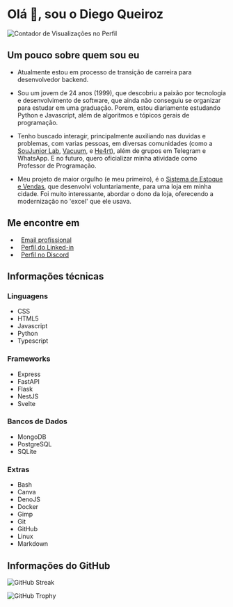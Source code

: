 # Olá 👋, sou o Diego Queiroz

![Contador de Visualizações no Perfil](https://komarev.com/ghpvc/?username=diegiwg&label=Visualizações%20em%20Perfil&color=0e75b6&style=flat)

## Um pouco sobre quem sou eu

- <i class="fa fa-book" aria-hidden="true"></i> Atualmente estou em processo de transição de carreira para desenvolvedor backend.

- <i class="fa fa-user-o" aria-hidden="true"></i> Sou um jovem de 24 anos (1999), que descobriu a paixão por tecnologia e desenvolvimento de software, que ainda não conseguiu se organizar para estudar em uma graduação. Porem, estou diariamente estudando Python e Javascript, além de algoritmos e tópicos gerais de programação.

- <i class="fa fa-users" aria-hidden="true"></i> Tenho buscado interagir, principalmente auxiliando nas duvidas e problemas, com varias pessoas, em diversas comunidades (como a [SouJunior Lab](https://discord.gg/soujunior-community-759176734460346423), [Vacuum](https://discord.gg/vacuum), e [He4rt](https://discord.gg/he4rt)), além de grupos em Telegram e WhatsApp. E no futuro, quero oficializar minha atividade como Professor de Programação.

- <i class="fa fa-diamond" aria-hidden="true"></i> Meu projeto de maior orgulho (e meu primeiro), é o [Sistema de Estoque e Vendas](https://github.com/Diegiwg/sistema-de-vendas-inventario-queiroz-lubrificantes), que desenvolvi voluntariamente, para uma loja em minha cidade. Foi muito interessante, abordar o dono da loja, oferecendo a modernização no 'excel' que ele usava.

## Me encontre em

- <i class="fa fa-envelope" aria-hidden="true">&nbsp; </i> [Email profissional](prof.diegoqueiroz@gmail.com)
- <i class="fa fa-linkedin" aria-hidden="true">&nbsp; </i> [Perfil do Linked-in](https://www.linkedin.com/in/diego-silva-queiroz)
- <i class="fa fa-discord-alt" aria-hidden="true">&nbsp; </i> [Perfil no Discord](https://discord.gg/Diegiwg#6476)

## Informações técnicas

### Linguagens

- <i class="devicon-css3-plain" aria-hidden="true"></i> CSS
- <i class="devicon-html5-plain" aria-hidden="true"></i> HTML5
- <i class="devicon-javascript-plain" aria-hidden="true"></i> Javascript
- <i class="devicon-python-plain"></i> Python
- <i class="devicon-typescript-plain" aria-hidden="true"></i> Typescript

### Frameworks

- <i class="devicon-express-original" aria-hidden="true"></i> Express
- <i class="devicon-fastapi-plain"></i> FastAPI
- <i class="devicon-flask-original"></i> Flask
- <i class="devicon-nestjs-plain" aria-hidden="true"></i> NestJS
- <i class="devicon-svelte-plain"></i> Svelte

### Bancos de Dados

- <i class="devicon-mongodb-plain"></i> MongoDB
- <i class="devicon-postgresql-plain"></i> PostgreSQL
- <i class="devicon-sqlite-plain"></i> SQLite

### Extras

- <i class="devicon-bash-plain"></i> Bash
- <i class="devicon-canva-original"></i> Canva
- <i class="devicon-denojs-original"></i> DenoJS
- <i class="devicon-docker-plain"></i> Docker
- <i class="devicon-gimp-plain"></i> Gimp
- <i class="devicon-git-plain"></i> Git
- <i class="devicon-github-original"></i> GitHub
- <i class="devicon-linux-plain"></i> Linux
- <i class="devicon-markdown-original"></i> Markdown

## Informações do GitHub

![GitHub Streak](https://github-readme-streak-stats.herokuapp.com?user=Diegiwg&theme=transparent&locale=pt_BR&date_format=j%2Fn%5B%2FY%5D&card_width=600)

![GitHub Trophy](https://github-profile-trophy.vercel.app/?username=diegiwg&column=8&margin-w=15&margin-h=15&no-bg=true&title=MultiLanguage,Repositories,Commits,Stars,Issues,PullRequest)

<link rel="stylesheet" href="https://cdn.jsdelivr.net/npm/fork-awesome@1.2.0/css/fork-awesome.min.css" integrity="sha256-XoaMnoYC5TH6/+ihMEnospgm0J1PM/nioxbOUdnM8HY=" crossorigin="anonymous">

<link rel="stylesheet" href="https://cdn.jsdelivr.net/gh/devicons/devicon@v2.15.1/devicon.min.css">
